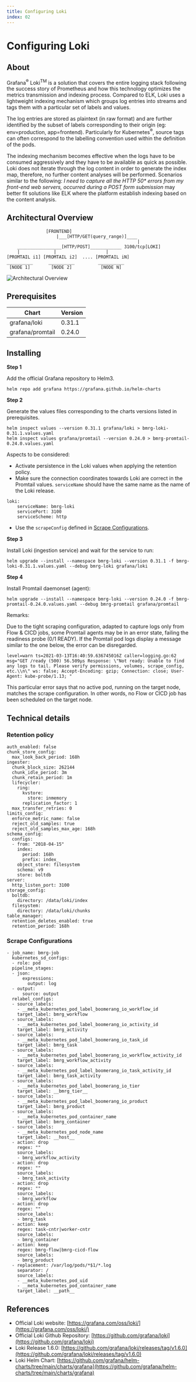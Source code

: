 ```yaml
---
title: Configuring Loki
index: 02
---
```


# Configuring Loki

## About

Grafana<sup>®</sup> Loki<sup>TM</sup> is a solution that covers the entire logging stack following the success story of Prometheus and how this technology optimizes the metrics transmission and indexing process. Compared to ELK, Loki uses a lightweight indexing mechanism which groups log entries into streams and tags them with a particular set of labels and values.

The log entries are stored as plaintext (in raw format) and are further identified by the subset of labels corresponding to their origin (eg: env=production, app=frontend). Particularly for Kubernetes<sup>®</sup>, source tags can often correspond to the labelling convention used within the definition of the pods.

The indexing mechanism becomes effective when the logs have to be consumed aggressively and they have to be available as quick as possible. Loki does not iterate through the log content in order to generate the index map, therefore, no further content analyses will be performed. Scenarios similar to the following: _I need to capture all the HTTP 50\* errors from my front-end web servers, occurred during a POST form submission_ may better fit solutions like ELK where the platform establish indexing based on the content analysis.

## Architectural Overview

```
               [FRONTEND]
                   |___[HTTP/GET(query_range)]____
                                                  |
    _________________[HTTP/POST]____________ 3100/tcp[LOKI]
    |             |                   |
[PROMTAIL i1] [PROMTAIL i2]  .... [PROMTAIL iN]
__________      __________         __________
 [NODE 1]        [NODE 2]           [NODE N]
```

![Architectural Overview](./visuals/loki4bmrg.png)

## Prerequisites

| Chart            | Version |
| ---------------- | ------- |
| grafana/loki     | 0.31.1  |
| grafana/promtail | 0.24.0  |

## Installing

**Step 1**

Add the official Grafana repository to Helm3.

```
helm repo add grafana https://grafana.github.io/helm-charts
```

**Step 2**

Generate the values files corresponding to the charts versions listed in prerequisites.

```
helm inspect values --version 0.31.1 grafana/loki > bmrg-loki-0.31.1.values.yaml
helm inspect values grafana/promtail --version 0.24.0 > bmrg-promtail-0.24.0.values.yaml
```

Aspects to be considered:

- Activate persistence in the Loki values when applying the retention policy.
- Make sure the connection coordinates towards Loki are correct in the Promtail values. `serviceName` should have the same name as the name of the Loki release.

```
loki:
    serviceName: bmrg-loki
    servicePort: 3100
    serviceScheme: http
```

- Use the `scrapeConfig` defined in [Scrape Configurations](#scrape-configurations).

**Step 3**

Install Loki (ingestion service) and wait for the service to run:

```
helm upgrade --install --namespace bmrg-loki --version 0.31.1 -f bmrg-loki-0.31.1.values.yaml --debug bmrg-loki grafana/loki

```

**Step 4**

Install Promtail daemonset (agent):

```
helm upgrade --install --namespace bmrg-loki --version 0.24.0 -f bmrg-promtail-0.24.0.values.yaml --debug bmrg-promtail grafana/promtail
```

Remarks:

Due to the tight scraping configuration, adapted to capture logs only from Flow & CICD jobs, some Promtail agents may be in an error state, failing the readiness probe (0/1 READY). If the Promtail pod logs display a message similar to the one below, the error can be disregarded.

```
level=warn ts=2021-03-13T16:40:59.636745016Z caller=logging.go:62 msg="GET /ready (500) 56.509µs Response: \"Not ready: Unable to find any logs to tail. Please verify permissions, volumes, scrape_config, etc.\\n\" ws: false; Accept-Encoding: gzip; Connection: close; User-Agent: kube-probe/1.13; "
```

This particular error says that no active pod, running on the target node, matches the scrape configuration. In other words, no Flow or CICD job has been scheduled on the target node.

## Technical details

### Retention policy

```
auth_enabled: false
chunk_store_config:
  max_look_back_period: 168h
ingester:
  chunk_block_size: 262144
  chunk_idle_period: 3m
  chunk_retain_period: 1m
  lifecycler:
    ring:
      kvstore:
        store: inmemory
      replication_factor: 1
  max_transfer_retries: 0
limits_config:
  enforce_metric_name: false
  reject_old_samples: true
  reject_old_samples_max_age: 168h
schema_config:
  configs:
  - from: "2018-04-15"
    index:
      period: 168h
      prefix: index_
    object_store: filesystem
    schema: v9
    store: boltdb
server:
  http_listen_port: 3100
storage_config:
  boltdb:
    directory: /data/loki/index
  filesystem:
    directory: /data/loki/chunks
table_manager:
  retention_deletes_enabled: true
  retention_period: 168h
```

### Scrape Configurations

```
- job_name: bmrg-job
  kubernetes_sd_configs:
  - role: pod
  pipeline_stages:
  - json:
      expressions:
        output: log
  - output:
      source: output
  relabel_configs:
  - source_labels:
    - __meta_kubernetes_pod_label_boomerang_io_workflow_id
    target_label: bmrg_workflow
  - source_labels:
    - __meta_kubernetes_pod_label_boomerang_io_activity_id
    target_label: bmrg_activity
  - source_labels:
    - __meta_kubernetes_pod_label_boomerang_io_task_id
    target_label: bmrg_task
  - source_labels:
    - __meta_kubernetes_pod_label_boomerang_io_workflow_activity_id
    target_label: bmrg_workflow_activity
  - source_labels:
    - __meta_kubernetes_pod_label_boomerang_io_task_activity_id
    target_label: bmrg_task_activity
  - source_labels:
    - __meta_kubernetes_pod_label_boomerang_io_tier
    target_label: __bmrg_tier__
  - source_labels:
    - __meta_kubernetes_pod_label_boomerang_io_product
    target_label: bmrg_product
  - source_labels:
    - __meta_kubernetes_pod_container_name
    target_label: bmrg_container
  - source_labels:
    - __meta_kubernetes_pod_node_name
    target_label: __host__
  - action: drop
    regex: ""
    source_labels:
    - bmrg_workflow_activity
  - action: drop
    regex: ""
    source_labels:
    - bmrg_task_activity
  - action: drop
    regex: ""
    source_labels:
    - bmrg_workflow
  - action: drop
    regex: ""
    source_labels:
    - bmrg_task
  - action: keep
    regex: task-cntr|worker-cntr
    source_labels:
    - bmrg_container
  - action: keep
    regex: bmrg-flow|bmrg-cicd-flow
    source_labels:
    - bmrg_product
  - replacement: /var/log/pods/*$1/*.log
    separator: /
    source_labels:
    - __meta_kubernetes_pod_uid
    - __meta_kubernetes_pod_container_name
    target_label: __path__
```

## References

- Official Loki website: [https://grafana.com/oss/loki/](https://grafana.com/oss/loki/)
- Official Loki Github Repository: [https://github.com/grafana/loki](https://github.com/grafana/loki)
- Loki Release 1.6.0: [https://github.com/grafana/loki/releases/tag/v1.6.0](https://github.com/grafana/loki/releases/tag/v1.6.0)
- Loki Helm Chart: [https://github.com/grafana/helm-charts/tree/main/charts/grafana](https://github.com/grafana/helm-charts/tree/main/charts/grafana)
